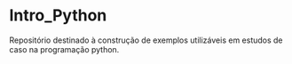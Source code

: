 # Intro_Python

Repositório destinado à construção de exemplos utilizáveis em estudos de caso na programação python.
